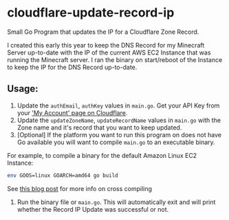 # cloudflare-update-record-ip

Small Go Program that updates the IP for a Cloudflare Zone Record.

I created this early this year to keep the DNS Record for my Minecraft Server up-to-date with the IP of the current 
AWS EC2 
Instance that was running the Minecraft server. I ran the binary on start/reboot of the Instance to keep the IP
for the DNS Record up-to-date.

## Usage:
1. Update the `authEmail`, `authKey` values in `main.go`. Get your API Key from your 
['My Account' page on Cloudflare](https://www.cloudflare.com/a/account).
1. Update the `updateZoneName`, `updateRecordName` values in `main.go` with the Zone name and it's record that you
want to keep updated.
1. [Optional] If the platform you want to run this program on does not have Go available you will want to compile `main.go`
to an executable binary. 
  
  For example, to compile a binary for the default Amazon Linux EC2 Instance:
  ```bash
env GOOS=linux GOARCH=amd64 go build
  ```
  See [this blog post](https://dave.cheney.net/2015/08/22/cross-compilation-with-go-1-5) for more info on cross compiling
1. Run the binary file or `main.go`. This will automatically exit and will print whether the Record IP Update was successful or not. 